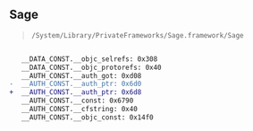 ## Sage

> `/System/Library/PrivateFrameworks/Sage.framework/Sage`

```diff

   __DATA_CONST.__objc_selrefs: 0x308
   __DATA_CONST.__objc_protorefs: 0x40
   __AUTH_CONST.__auth_got: 0xd08
-  __AUTH_CONST.__auth_ptr: 0x6d0
+  __AUTH_CONST.__auth_ptr: 0x6d8
   __AUTH_CONST.__const: 0x6790
   __AUTH_CONST.__cfstring: 0x40
   __AUTH_CONST.__objc_const: 0x14f0

```
